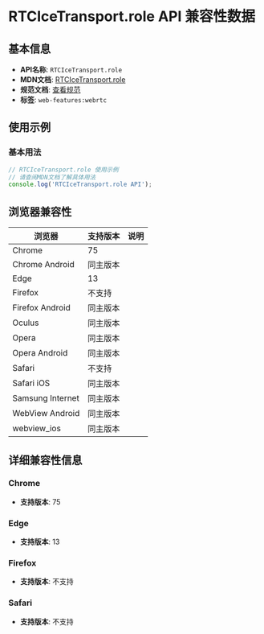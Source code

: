# RTCIceTransport.role API 兼容性数据

## 基本信息

- **API名称**: `RTCIceTransport.role`
- **MDN文档**: [RTCIceTransport.role](https://developer.mozilla.org/docs/Web/API/RTCIceTransport/role)
- **规范文档**: [查看规范](https://w3c.github.io/webrtc-pc/#dom-icetransport-role)
- **标签**: `web-features:webrtc`

## 使用示例

### 基本用法

```javascript
// RTCIceTransport.role 使用示例
// 请查阅MDN文档了解具体用法
console.log('RTCIceTransport.role API');
```

## 浏览器兼容性

| 浏览器 | 支持版本 | 说明 |
|--------|----------|------|
| Chrome | 75 |  |
| Chrome Android | 同主版本 |  |
| Edge | 13 |  |
| Firefox | 不支持 |  |
| Firefox Android | 同主版本 |  |
| Oculus | 同主版本 |  |
| Opera | 同主版本 |  |
| Opera Android | 同主版本 |  |
| Safari | 不支持 |  |
| Safari iOS | 同主版本 |  |
| Samsung Internet | 同主版本 |  |
| WebView Android | 同主版本 |  |
| webview_ios | 同主版本 |  |

## 详细兼容性信息

### Chrome

- **支持版本**: 75

### Edge

- **支持版本**: 13

### Firefox

- **支持版本**: 不支持

### Safari

- **支持版本**: 不支持

